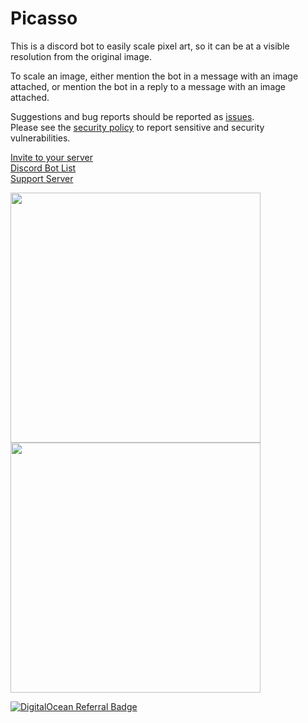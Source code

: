 # Picasso

This is a discord bot to easily scale pixel art, so it can be at a visible resolution from the original image.

To scale an image, either mention the bot in a message with an image attached, or mention the bot in a reply to a message with an image attached.

Suggestions and bug reports should be reported as [issues](https://github.com/Beatso/Picasso/issues/new).  
Please see the [security policy](https://github.com/Beatso/Picasso/security/policy) to report sensitive and security vulnerabilities.

[Invite to your server](https://discord.com/oauth2/authorize?client_id=782381167134900234&scope=bot&permissions=35840)  
[Discord Bot List](https://top.gg/bot/763842999573544981)  
[Support Server](https://www.beatso.tk/discord)

<img width="400" src="https://github.com/Beatso/old-website/blob/main/static/project/picasso/reply.gif?raw=true"> <img width="400" src="https://github.com/Beatso/old-website/blob/main/static/project/picasso/direct.gif?raw=true">

[![DigitalOcean Referral Badge](https://web-platforms.sfo2.digitaloceanspaces.com/WWW/Badge%203.svg)](https://www.digitalocean.com/?refcode=3913ec13fa90&utm_campaign=Referral_Invite&utm_medium=Referral_Program&utm_source=badge)
